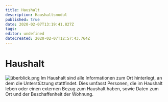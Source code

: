 ```yaml
---
title: Haushalt
description: Haushaltsmodul
published: true
date: 2020-02-07T13:19:41.827Z
tags: 
editor: undefined
dateCreated: 2020-02-07T12:57:43.764Z
---
```


# Haushalt
![überblick.png](/überblick.png)
Im Haushalt sind alle Informationen zum Ort hinterlegt, an dem die Unterstützung stattfindet. Dies umfasst Personen, die im Haushalt leben oder einen externen Bezug zum Haushalt haben, sowie Daten zum Ort und der Beschaffenheit der Wohnung.